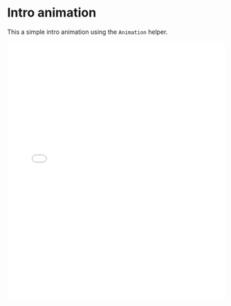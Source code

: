 # Intro animation

This a simple intro animation using the `Animation` helper.

<iframe style="width: 100%; height: 600px;" src="//jsfiddle.net/mistic100/wsL1x5k0/embedded/result,js/dark" allowfullscreen="allowfullscreen" frameborder="0"></iframe>
